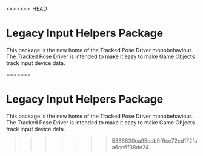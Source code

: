 <<<<<<< HEAD
# Legacy Input Helpers Package

This package is the new home of the Tracked Pose Driver monobehaviour. The Tracked Pose Driver is intended to make it easy to make Game Objects track input device data.

=======
# Legacy Input Helpers Package

This package is the new home of the Tracked Pose Driver monobehaviour. The Tracked Pose Driver is intended to make it easy to make Game Objects track input device data.

>>>>>>> 5386830ea95ecb9f6ce72cd172faa6cc6f38de24
